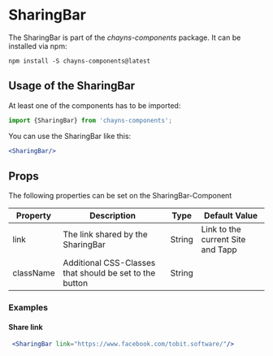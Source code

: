 # SharingBar

The SharingBar is part of the *chayns-components* package. It can be installed via npm:

    npm install -S chayns-components@latest


## Usage of the SharingBar
At least one of the components has to be imported:

```jsx
import {SharingBar} from 'chayns-components';
```


You can use the SharingBar like this:
```jsx
<SharingBar/>
```

## Props
The following properties can be set on the SharingBar-Component

| Property   | Description                                                                                        | Type    | Default Value |
|------------|-----------------------------------------------------------------------------------------------------|--------|--------------|
| link | The link shared by the SharingBar                                                           | String | Link to the current Site and Tapp |
| className | Additional CSS-Classes that should be set to the button                                                        | String |


### Examples
#### Share link
```jsx
 <SharingBar link="https://www.facebook.com/tobit.software/"/>
```
